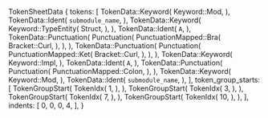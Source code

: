 TokenSheetData {
    tokens: [
        TokenData::Keyword(
            Keyword::Mod,
        ),
        TokenData::Ident(
            `submodule_name`,
        ),
        TokenData::Keyword(
            Keyword::TypeEntity(
                Struct,
            ),
        ),
        TokenData::Ident(
            `A`,
        ),
        TokenData::Punctuation(
            Punctuation(
                PunctuationMapped::Bra(
                    Bracket::Curl,
                ),
            ),
        ),
        TokenData::Punctuation(
            Punctuation(
                PunctuationMapped::Ket(
                    Bracket::Curl,
                ),
            ),
        ),
        TokenData::Keyword(
            Keyword::Impl,
        ),
        TokenData::Ident(
            `A`,
        ),
        TokenData::Punctuation(
            Punctuation(
                PunctuationMapped::Colon,
            ),
        ),
        TokenData::Keyword(
            Keyword::Mod,
        ),
        TokenData::Ident(
            `submodule_name`,
        ),
    ],
    token_group_starts: [
        TokenGroupStart(
            TokenIdx(
                1,
            ),
        ),
        TokenGroupStart(
            TokenIdx(
                3,
            ),
        ),
        TokenGroupStart(
            TokenIdx(
                7,
            ),
        ),
        TokenGroupStart(
            TokenIdx(
                10,
            ),
        ),
    ],
    indents: [
        0,
        0,
        0,
        4,
    ],
}